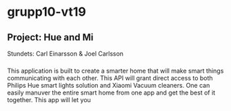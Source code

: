 # grupp10-vt19
## Project: Hue and Mi
Stundets: Carl Einarsson & Joel Carlsson

###
This application is built to create a smarter home that will make smart things communicating with each other.
This API will grant direct access to both Philips Hue smart lights solution and Xiaomi Vacuum cleaners.
One can easily manuver the entire smart home from one app and get the best of it together. 
This app will let you